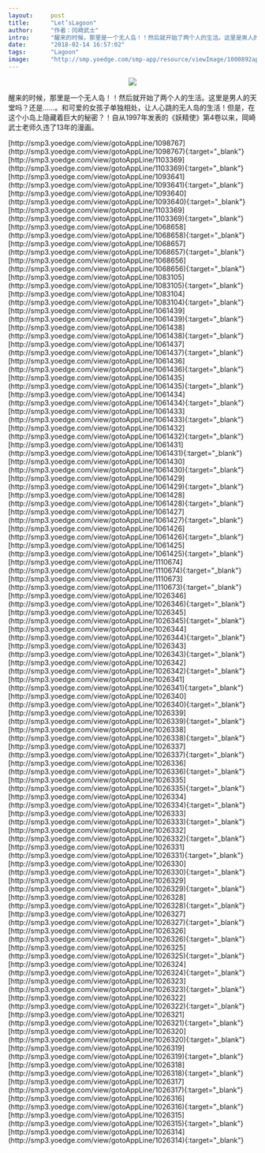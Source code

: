 ```yaml
---
layout:     post
title:      "Let’sLagoon"
author:     "作者：冈崎武士"
intro:      "醒来的时候，那里是一个无人岛！！然后就开始了两个人的生活。这里是男人的天堂吗？还是……。和可爱的女孩子单独相处，让人心跳的无人岛的生活！但是，在这个小岛上隐藏着巨大的秘密？！自从1997年发表的《妖精使》第4卷以来，岡崎武士老师久违了13年的漫画。"
date:       "2018-02-14 16:57:02"
tags:       "Lagoon"
image:      "http://smp.yoedge.com/smp-app/resource/viewImage/1000892appline.png"
---
```

<div style="text-align: center">
<p><img src="http://smp.yoedge.com/smp-app/resource/viewImage/1000892appline.png"/></p>
</div>
<p class="post-meta">
<span>醒来的时候，那里是一个无人岛！！然后就开始了两个人的生活。这里是男人的天堂吗？还是……。和可爱的女孩子单独相处，让人心跳的无人岛的生活！但是，在这个小岛上隐藏着巨大的秘密？！自从1997年发表的《妖精使》第4卷以来，岡崎武士老师久违了13年的漫画。</span>
</p>
[http://smp3.yoedge.com/view/gotoAppLine/1098767](http://smp3.yoedge.com/view/gotoAppLine/1098767){:target="_blank"}
[http://smp3.yoedge.com/view/gotoAppLine/1103369](http://smp3.yoedge.com/view/gotoAppLine/1103369){:target="_blank"}
[http://smp3.yoedge.com/view/gotoAppLine/1093641](http://smp3.yoedge.com/view/gotoAppLine/1093641){:target="_blank"}
[http://smp3.yoedge.com/view/gotoAppLine/1093640](http://smp3.yoedge.com/view/gotoAppLine/1093640){:target="_blank"}
[http://smp3.yoedge.com/view/gotoAppLine/1103369](http://smp3.yoedge.com/view/gotoAppLine/1103369){:target="_blank"}
[http://smp3.yoedge.com/view/gotoAppLine/1068658](http://smp3.yoedge.com/view/gotoAppLine/1068658){:target="_blank"}
[http://smp3.yoedge.com/view/gotoAppLine/1068657](http://smp3.yoedge.com/view/gotoAppLine/1068657){:target="_blank"}
[http://smp3.yoedge.com/view/gotoAppLine/1068656](http://smp3.yoedge.com/view/gotoAppLine/1068656){:target="_blank"}
[http://smp3.yoedge.com/view/gotoAppLine/1083105](http://smp3.yoedge.com/view/gotoAppLine/1083105){:target="_blank"}
[http://smp3.yoedge.com/view/gotoAppLine/1083104](http://smp3.yoedge.com/view/gotoAppLine/1083104){:target="_blank"}
[http://smp3.yoedge.com/view/gotoAppLine/1061439](http://smp3.yoedge.com/view/gotoAppLine/1061439){:target="_blank"}
[http://smp3.yoedge.com/view/gotoAppLine/1061438](http://smp3.yoedge.com/view/gotoAppLine/1061438){:target="_blank"}
[http://smp3.yoedge.com/view/gotoAppLine/1061437](http://smp3.yoedge.com/view/gotoAppLine/1061437){:target="_blank"}
[http://smp3.yoedge.com/view/gotoAppLine/1061436](http://smp3.yoedge.com/view/gotoAppLine/1061436){:target="_blank"}
[http://smp3.yoedge.com/view/gotoAppLine/1061435](http://smp3.yoedge.com/view/gotoAppLine/1061435){:target="_blank"}
[http://smp3.yoedge.com/view/gotoAppLine/1061434](http://smp3.yoedge.com/view/gotoAppLine/1061434){:target="_blank"}
[http://smp3.yoedge.com/view/gotoAppLine/1061433](http://smp3.yoedge.com/view/gotoAppLine/1061433){:target="_blank"}
[http://smp3.yoedge.com/view/gotoAppLine/1061432](http://smp3.yoedge.com/view/gotoAppLine/1061432){:target="_blank"}
[http://smp3.yoedge.com/view/gotoAppLine/1061431](http://smp3.yoedge.com/view/gotoAppLine/1061431){:target="_blank"}
[http://smp3.yoedge.com/view/gotoAppLine/1061430](http://smp3.yoedge.com/view/gotoAppLine/1061430){:target="_blank"}
[http://smp3.yoedge.com/view/gotoAppLine/1061429](http://smp3.yoedge.com/view/gotoAppLine/1061429){:target="_blank"}
[http://smp3.yoedge.com/view/gotoAppLine/1061428](http://smp3.yoedge.com/view/gotoAppLine/1061428){:target="_blank"}
[http://smp3.yoedge.com/view/gotoAppLine/1061427](http://smp3.yoedge.com/view/gotoAppLine/1061427){:target="_blank"}
[http://smp3.yoedge.com/view/gotoAppLine/1061426](http://smp3.yoedge.com/view/gotoAppLine/1061426){:target="_blank"}
[http://smp3.yoedge.com/view/gotoAppLine/1061425](http://smp3.yoedge.com/view/gotoAppLine/1061425){:target="_blank"}
[http://smp3.yoedge.com/view/gotoAppLine/1110674](http://smp3.yoedge.com/view/gotoAppLine/1110674){:target="_blank"}
[http://smp3.yoedge.com/view/gotoAppLine/1110673](http://smp3.yoedge.com/view/gotoAppLine/1110673){:target="_blank"}
[http://smp3.yoedge.com/view/gotoAppLine/1026346](http://smp3.yoedge.com/view/gotoAppLine/1026346){:target="_blank"}
[http://smp3.yoedge.com/view/gotoAppLine/1026345](http://smp3.yoedge.com/view/gotoAppLine/1026345){:target="_blank"}
[http://smp3.yoedge.com/view/gotoAppLine/1026344](http://smp3.yoedge.com/view/gotoAppLine/1026344){:target="_blank"}
[http://smp3.yoedge.com/view/gotoAppLine/1026343](http://smp3.yoedge.com/view/gotoAppLine/1026343){:target="_blank"}
[http://smp3.yoedge.com/view/gotoAppLine/1026342](http://smp3.yoedge.com/view/gotoAppLine/1026342){:target="_blank"}
[http://smp3.yoedge.com/view/gotoAppLine/1026341](http://smp3.yoedge.com/view/gotoAppLine/1026341){:target="_blank"}
[http://smp3.yoedge.com/view/gotoAppLine/1026340](http://smp3.yoedge.com/view/gotoAppLine/1026340){:target="_blank"}
[http://smp3.yoedge.com/view/gotoAppLine/1026339](http://smp3.yoedge.com/view/gotoAppLine/1026339){:target="_blank"}
[http://smp3.yoedge.com/view/gotoAppLine/1026338](http://smp3.yoedge.com/view/gotoAppLine/1026338){:target="_blank"}
[http://smp3.yoedge.com/view/gotoAppLine/1026337](http://smp3.yoedge.com/view/gotoAppLine/1026337){:target="_blank"}
[http://smp3.yoedge.com/view/gotoAppLine/1026336](http://smp3.yoedge.com/view/gotoAppLine/1026336){:target="_blank"}
[http://smp3.yoedge.com/view/gotoAppLine/1026335](http://smp3.yoedge.com/view/gotoAppLine/1026335){:target="_blank"}
[http://smp3.yoedge.com/view/gotoAppLine/1026334](http://smp3.yoedge.com/view/gotoAppLine/1026334){:target="_blank"}
[http://smp3.yoedge.com/view/gotoAppLine/1026333](http://smp3.yoedge.com/view/gotoAppLine/1026333){:target="_blank"}
[http://smp3.yoedge.com/view/gotoAppLine/1026332](http://smp3.yoedge.com/view/gotoAppLine/1026332){:target="_blank"}
[http://smp3.yoedge.com/view/gotoAppLine/1026331](http://smp3.yoedge.com/view/gotoAppLine/1026331){:target="_blank"}
[http://smp3.yoedge.com/view/gotoAppLine/1026330](http://smp3.yoedge.com/view/gotoAppLine/1026330){:target="_blank"}
[http://smp3.yoedge.com/view/gotoAppLine/1026329](http://smp3.yoedge.com/view/gotoAppLine/1026329){:target="_blank"}
[http://smp3.yoedge.com/view/gotoAppLine/1026328](http://smp3.yoedge.com/view/gotoAppLine/1026328){:target="_blank"}
[http://smp3.yoedge.com/view/gotoAppLine/1026327](http://smp3.yoedge.com/view/gotoAppLine/1026327){:target="_blank"}
[http://smp3.yoedge.com/view/gotoAppLine/1026326](http://smp3.yoedge.com/view/gotoAppLine/1026326){:target="_blank"}
[http://smp3.yoedge.com/view/gotoAppLine/1026325](http://smp3.yoedge.com/view/gotoAppLine/1026325){:target="_blank"}
[http://smp3.yoedge.com/view/gotoAppLine/1026324](http://smp3.yoedge.com/view/gotoAppLine/1026324){:target="_blank"}
[http://smp3.yoedge.com/view/gotoAppLine/1026323](http://smp3.yoedge.com/view/gotoAppLine/1026323){:target="_blank"}
[http://smp3.yoedge.com/view/gotoAppLine/1026322](http://smp3.yoedge.com/view/gotoAppLine/1026322){:target="_blank"}
[http://smp3.yoedge.com/view/gotoAppLine/1026321](http://smp3.yoedge.com/view/gotoAppLine/1026321){:target="_blank"}
[http://smp3.yoedge.com/view/gotoAppLine/1026320](http://smp3.yoedge.com/view/gotoAppLine/1026320){:target="_blank"}
[http://smp3.yoedge.com/view/gotoAppLine/1026319](http://smp3.yoedge.com/view/gotoAppLine/1026319){:target="_blank"}
[http://smp3.yoedge.com/view/gotoAppLine/1026318](http://smp3.yoedge.com/view/gotoAppLine/1026318){:target="_blank"}
[http://smp3.yoedge.com/view/gotoAppLine/1026317](http://smp3.yoedge.com/view/gotoAppLine/1026317){:target="_blank"}
[http://smp3.yoedge.com/view/gotoAppLine/1026316](http://smp3.yoedge.com/view/gotoAppLine/1026316){:target="_blank"}
[http://smp3.yoedge.com/view/gotoAppLine/1026315](http://smp3.yoedge.com/view/gotoAppLine/1026315){:target="_blank"}
[http://smp3.yoedge.com/view/gotoAppLine/1026314](http://smp3.yoedge.com/view/gotoAppLine/1026314){:target="_blank"}


